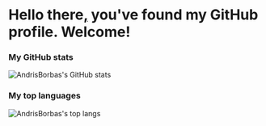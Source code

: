 # Hello there[,](https://www.youtube.com/watch?v=rEq1Z0bjdwc) you've found my GitHub profile. Welcome!

### My GitHub stats

![AndrisBorbas's GitHub stats](https://github-readme-stats.vercel.app/api?username=AndrisBorbas&show_icons=true&hide_border=true&count_private=true&theme=dark)

### My top languages

![AndrisBorbas's top langs](https://github-readme-stats.vercel.app/api/top-langs/?username=AndrisBorbas&layout=compact&hide_border=true&theme=dark)
